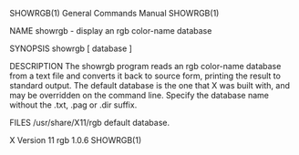 SHOWRGB(1)                                                                                 General Commands Manual                                                                                 SHOWRGB(1)

NAME
       showrgb - display an rgb color-name database

SYNOPSIS
       showrgb [ database ]

DESCRIPTION
       The  showrgb  program reads an rgb color-name database from a text file and converts it back to source form, printing the result to standard output.  The default database is the one that X was built
       with, and may be overridden on the command line.  Specify the database name without the .txt, .pag or .dir suffix.

FILES
       /usr/share/X11/rgb  default database.

X Version 11                                                                                      rgb 1.0.6                                                                                        SHOWRGB(1)
